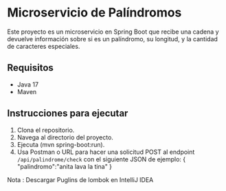 # Microservicio de Palíndromos

Este proyecto es un microservicio en Spring Boot que recibe una cadena y devuelve información sobre si es un palíndromo, su longitud, y la cantidad de caracteres especiales.

## Requisitos
- Java 17
- Maven

## Instrucciones para ejecutar
1. Clona el repositorio. 
2. Navega al directorio del proyecto.
3. Ejecuta (mvn spring-boot:run).
4. Usa Postman o URL para hacer una solicitud POST al endpoint `/api/palindrome/check` con el siguiente JSON de ejemplo:
   {
     "palindromo":"anita lava la tina"
   }

Nota : Descargar Puglins de lombok en IntelliJ IDEA
